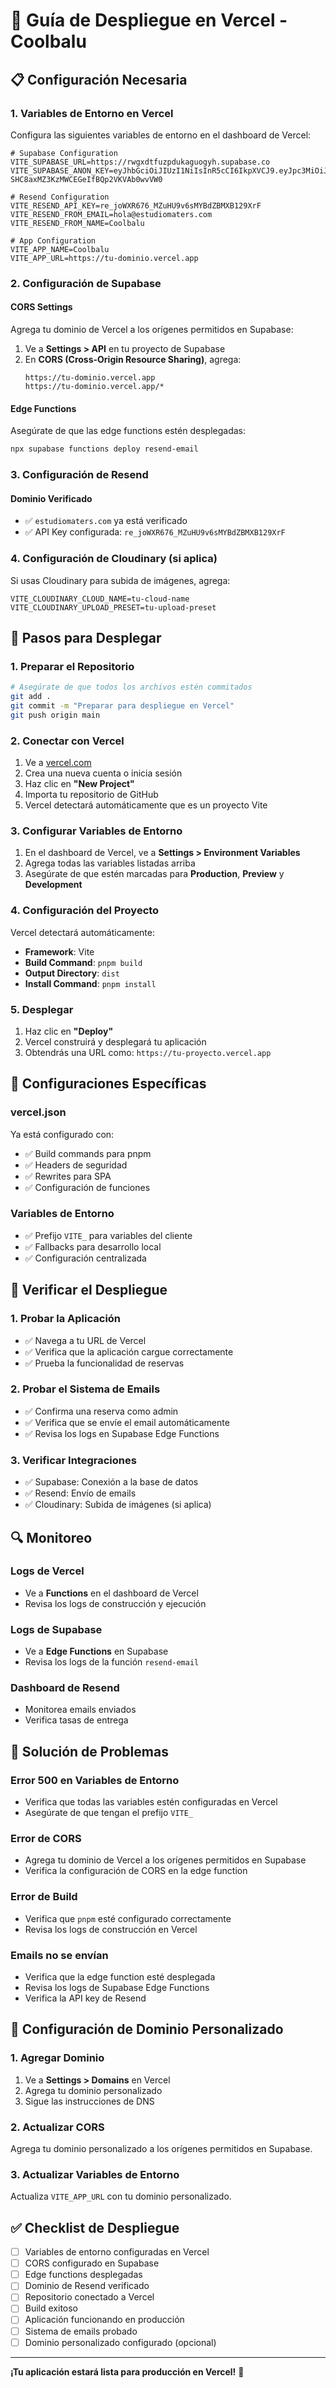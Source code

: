 # 🚀 Guía de Despliegue en Vercel - Coolbalu

## 📋 Configuración Necesaria

### 1. **Variables de Entorno en Vercel**

Configura las siguientes variables de entorno en el dashboard de Vercel:

```env
# Supabase Configuration
VITE_SUPABASE_URL=https://rwgxdtfuzpdukaguogyh.supabase.co
VITE_SUPABASE_ANON_KEY=eyJhbGciOiJIUzI1NiIsInR5cCI6IkpXVCJ9.eyJpc3MiOiJzdXBhYmFzZSIsInJlZiI6InJ3Z3hkdGZ1enBkdWthZ3VvZ3loIiwicm9sZSI6ImFub24iLCJpYXQiOjE3NTMzNzEyOTEsImV4cCI6MjA2ODk0NzI5MX0.6zUaR58p-SHC8axMZ3KzMWCEGeIfBQp2VKVAb0wvVW0

# Resend Configuration
VITE_RESEND_API_KEY=re_joWXR676_MZuHU9v6sMYBdZBMXB129XrF
VITE_RESEND_FROM_EMAIL=hola@estudiomaters.com
VITE_RESEND_FROM_NAME=Coolbalu

# App Configuration
VITE_APP_NAME=Coolbalu
VITE_APP_URL=https://tu-dominio.vercel.app
```

### 2. **Configuración de Supabase**

#### CORS Settings
Agrega tu dominio de Vercel a los orígenes permitidos en Supabase:

1. Ve a **Settings > API** en tu proyecto de Supabase
2. En **CORS (Cross-Origin Resource Sharing)**, agrega:
   ```
   https://tu-dominio.vercel.app
   https://tu-dominio.vercel.app/*
   ```

#### Edge Functions
Asegúrate de que las edge functions estén desplegadas:

```bash
npx supabase functions deploy resend-email
```

### 3. **Configuración de Resend**

#### Dominio Verificado
- ✅ `estudiomaters.com` ya está verificado
- ✅ API Key configurada: `re_joWXR676_MZuHU9v6sMYBdZBMXB129XrF`

### 4. **Configuración de Cloudinary (si aplica)**

Si usas Cloudinary para subida de imágenes, agrega:

```env
VITE_CLOUDINARY_CLOUD_NAME=tu-cloud-name
VITE_CLOUDINARY_UPLOAD_PRESET=tu-upload-preset
```

## 🚀 Pasos para Desplegar

### 1. **Preparar el Repositorio**

```bash
# Asegúrate de que todos los archivos estén commitados
git add .
git commit -m "Preparar para despliegue en Vercel"
git push origin main
```

### 2. **Conectar con Vercel**

1. Ve a [vercel.com](https://vercel.com)
2. Crea una nueva cuenta o inicia sesión
3. Haz clic en **"New Project"**
4. Importa tu repositorio de GitHub
5. Vercel detectará automáticamente que es un proyecto Vite

### 3. **Configurar Variables de Entorno**

1. En el dashboard de Vercel, ve a **Settings > Environment Variables**
2. Agrega todas las variables listadas arriba
3. Asegúrate de que estén marcadas para **Production**, **Preview** y **Development**

### 4. **Configuración del Proyecto**

Vercel detectará automáticamente:
- **Framework**: Vite
- **Build Command**: `pnpm build`
- **Output Directory**: `dist`
- **Install Command**: `pnpm install`

### 5. **Desplegar**

1. Haz clic en **"Deploy"**
2. Vercel construirá y desplegará tu aplicación
3. Obtendrás una URL como: `https://tu-proyecto.vercel.app`

## 🔧 Configuraciones Específicas

### **vercel.json**
Ya está configurado con:
- ✅ Build commands para pnpm
- ✅ Headers de seguridad
- ✅ Rewrites para SPA
- ✅ Configuración de funciones

### **Variables de Entorno**
- ✅ Prefijo `VITE_` para variables del cliente
- ✅ Fallbacks para desarrollo local
- ✅ Configuración centralizada

## 🧪 Verificar el Despliegue

### 1. **Probar la Aplicación**
- ✅ Navega a tu URL de Vercel
- ✅ Verifica que la aplicación cargue correctamente
- ✅ Prueba la funcionalidad de reservas

### 2. **Probar el Sistema de Emails**
- ✅ Confirma una reserva como admin
- ✅ Verifica que se envíe el email automáticamente
- ✅ Revisa los logs en Supabase Edge Functions

### 3. **Verificar Integraciones**
- ✅ Supabase: Conexión a la base de datos
- ✅ Resend: Envío de emails
- ✅ Cloudinary: Subida de imágenes (si aplica)

## 🔍 Monitoreo

### **Logs de Vercel**
- Ve a **Functions** en el dashboard de Vercel
- Revisa los logs de construcción y ejecución

### **Logs de Supabase**
- Ve a **Edge Functions** en Supabase
- Revisa los logs de la función `resend-email`

### **Dashboard de Resend**
- Monitorea emails enviados
- Verifica tasas de entrega

## 🚨 Solución de Problemas

### **Error 500 en Variables de Entorno**
- Verifica que todas las variables estén configuradas en Vercel
- Asegúrate de que tengan el prefijo `VITE_`

### **Error de CORS**
- Agrega tu dominio de Vercel a los orígenes permitidos en Supabase
- Verifica la configuración de CORS en la edge function

### **Error de Build**
- Verifica que `pnpm` esté configurado correctamente
- Revisa los logs de construcción en Vercel

### **Emails no se envían**
- Verifica que la edge function esté desplegada
- Revisa los logs de Supabase Edge Functions
- Verifica la API key de Resend

## 🎯 Configuración de Dominio Personalizado

### 1. **Agregar Dominio**
1. Ve a **Settings > Domains** en Vercel
2. Agrega tu dominio personalizado
3. Sigue las instrucciones de DNS

### 2. **Actualizar CORS**
Agrega tu dominio personalizado a los orígenes permitidos en Supabase.

### 3. **Actualizar Variables de Entorno**
Actualiza `VITE_APP_URL` con tu dominio personalizado.

## ✅ Checklist de Despliegue

- [ ] Variables de entorno configuradas en Vercel
- [ ] CORS configurado en Supabase
- [ ] Edge functions desplegadas
- [ ] Dominio de Resend verificado
- [ ] Repositorio conectado a Vercel
- [ ] Build exitoso
- [ ] Aplicación funcionando en producción
- [ ] Sistema de emails probado
- [ ] Dominio personalizado configurado (opcional)

---

**¡Tu aplicación estará lista para producción en Vercel!** 🚀 